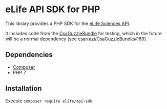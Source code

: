 eLife API SDK for PHP
=====================

This library provides a PHP SDK for the [eLife Sciences API](https://github.com/elifesciences/api-raml).

It includes code from the [CsaGuzzleBundle](https://github.com/csarrazi/CsaGuzzleBundle) for testing, which in the future will be a normal dependency (see [csarrazi/CsaGuzzleBundle#169](https://github.com/csarrazi/CsaGuzzleBundle/issues/169)).

Dependencies
------------

* [Composer](https://getcomposer.org/)
* PHP 7

Installation
------------

Execute `composer require elife/api-sdk`.
